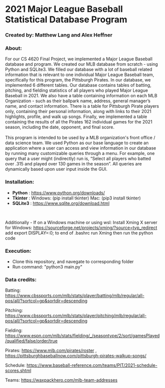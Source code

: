 # **2021 Major League Baseball Statistical Database Program**
### **Created by: Matthew Lang and Alex Heffner**

### **About:**
For our CS 4620 Final Project, we implemented a Major League Baseball database and program. We created our MLB database from scratch - using Python and SQLite3. We filled our database with a lot of baseball related information that is relevant to one individual Major League Baseball team, specifically for this program, the Pittsburgh Pirates. In our database, we implemented 6 different tables. Our database contains tables of batting, pitching, and fielding statistics of all players who played Major League Baseball in 2021. We also have a table containing information on each MLB Organization - such as their ballpark name, address, general manager’s name, and contact information. There is a table for Pittsburgh Pirate players only, containing their personal information, along with links to their 2021 highlights, profile, and walk up songs. Finally, we implemented a table containing the results of all the Pirates 162 individual games for the 2021 season, including the date, opponent, and final score.  
<br />
This program is intended to be used by a MLB organization's front office / data science team. We used Python as our base language to create an application where a user can access and view information in our database by running many customizable queries through a menu. For example, one query that a user might (indirectly) run is, “Select all players who batted over .315 and played over 130 games in the season”. All queries are dynamically based upon user input inside the GUI. 
<br />

### **Installation:**
- **Python** : https://www.python.org/downloads/
- **Tkinter** : Windows: (pip install tkinter) Mac: (pip3 install tkinter)
- **SQLite3** : https://www.sqlite.org/download.html
<br />

Additionally - If on a Windows machine or using wsl:
    Install Xming X server for Windows: 
    https://sourceforge.net/projects/xming/?source=typ_redirect
    add export DISPLAY=:0; to end of .bashrc
    run Xming then run the python code

### **Execution:**
- Clone this repository, and navegate to corresponding folder
- Run command: "python3 main.py"

### **Data credits:**
Batting: https://www.cbssports.com/mlb/stats/player/batting/mlb/regular/all-pos/all/?sortcol=gp&sortdir=descending 

Pitching: https://www.cbssports.com/mlb/stats/player/pitching/mlb/regular/all-pos/all/?sortcol=gp&sortdir=descending 

Fielding: https://www.espn.com/mlb/stats/fielding/_/seasontype/2/sort/gamesPlayed/qualified/false/order/true 

Pirates: https://www.mlb.com/pirates/roster , https://pittsburghbaseballnow.com/pittsburgh-pirates-walkup-songs/ 

Schedule: https://www.baseball-reference.com/teams/PIT/2021-schedule-scores.shtml 

Teams: https://waxpackhero.com/mlb-team-addresses 

